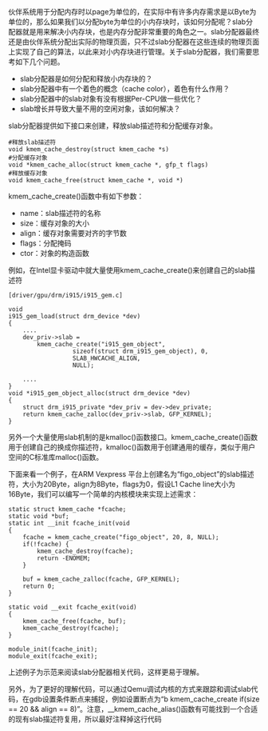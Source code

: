伙伴系统用于分配内存时以page为单位的，在实际中有许多内存需求是以Byte为单位的，那么如果我们以分配byte为单位的小内存块时，该如何分配呢？slab分配器就是用来解决小内存块，也是内存分配非常重要的角色之一。slab分配器最终还是由伙伴系统分配出实际的物理页面，只不过slab分配器在这些连续的物理页面上实现了自己的算法，以此来对小内存块进行管理。关于slab分配器，我们需要思考如下几个问题。

- slab分配器是如何分配和释放小内存块的？
- slab分配器中有一个着色的概念（cache color），着色有什么作用？
- slab分配器中的slab对象有没有根据Per-CPU做一些优化？
- slab增长并导致大量不用的空闲对象，该如何解决？

slab分配器提供如下接口来创建，释放slab描述符和分配缓存对象。

```
#释放slab描述符
void kmem_cache_destroy(struct kmem_cache *s)
#分配缓存对象
void *kmem_cache_alloc(struct kmem_cache *, gfp_t flags)
#释放缓存对象
void kmem_cache_free(struct kmem_cache *, void *)
```

kmem_cache_create()函数中有如下参数：

- name：slab描述符的名称
- size：缓存对象的大小
- align：缓存对象需要对齐的字节数
- flags：分配掩码
- ctor：对象的构造函数



例如，在Intel显卡驱动中就大量使用kmem_cache_create()来创建自己的slab描述符

```
[driver/gpu/drm/i915/i915_gem.c]

void
i915_gem_load(struct drm_device *dev)
{
	....
	dev_priv->slab =
		kmem_cache_create("i915_gem_object",
				  sizeof(struct drm_i915_gem_object), 0,
				  SLAB_HWCACHE_ALIGN,
				  NULL);

	....
}
void *i915_gem_object_alloc(struct drm_device *dev)
{
	struct drm_i915_private *dev_priv = dev->dev_private;
	return kmem_cache_zalloc(dev_priv->slab, GFP_KERNEL);
}
```

另外一个大量使用slab机制的是kmalloc()函数接口。kmem_cache_create()函数用于创建自己的换成你描述符，kmalloc()函数用于创建通用的缓存，类似于用户空间的C标准库malloc()函数。

下面来看一个例子，在ARM Vexpress 平台上创建名为“figo_object”的slab描述符，大小为20Byte，align为8Byte，flags为0，假设L1 Cache line大小为16Byte，我们可以编写一个简单的内核模块来实现上述需求：

```
static struct kmem_cache *fcache;
static void *buf;
static int __init fcache_init(void
{
	fcache = kmem_cache_create("figo_object", 20, 8, NULL);
	if(!fcache) {
		kmem_cache_destroy(fcache);
		return -ENOMEM;
	}
	
	buf = kmem_cache_zalloc(fcache, GFP_KERNEL);
	return 0;
}

static void __exit fcache_exit(void)
{
	kmem_cache_free(fcache, buf);
	kmem_cache_destroy(fcache);
}

module_init(fcache_init);
module_exit(fcache_exit);
```

上述例子为示范来阅读slab分配器相关代码，这样更易于理解。

另外，为了更好的理解代码，可以通过Qemu调试内核的方式来跟踪和调试slab代码，在gdb设置条件断点来捕捉，例如设置断点为“b kmem_cache_create if(size == 20 && align == 8)”。注意，__kmem_cache_alias()函数有可能找到一个合适的现有slab描述符复用，所以最好注释掉这行代码

